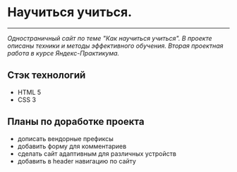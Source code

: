 # Научиться учиться.
-----

*Одностраничный сайт по теме "Как научиться учиться". В проекте описаны техники и методы эффективного обучения. Вторая проектная работа в курсе Яндекс-Практикума.*

## Стэк технологий
 * HTML 5
 * CSS 3

## Планы по доработке проекта
 * дописать вендорные префиксы
 * добавить форму для комментариев
 * сделать сайт адаптивным для различных устройств
 * добавить в header навигацию по сайту



